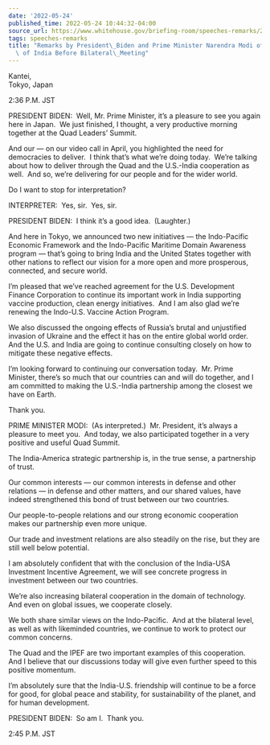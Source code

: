 ```yaml
---
date: '2022-05-24'
published_time: 2022-05-24 10:44:32-04:00
source_url: https://www.whitehouse.gov/briefing-room/speeches-remarks/2022/05/24/remarks-by-president-biden-and-prime-minister-narendra-modi-of-the-republic-of-india-before-bilateral-meeting/
tags: speeches-remarks
title: "Remarks by President\_Biden and Prime Minister Narendra Modi of the Republic\
  \ of India Before Bilateral\_Meeting"
---
```

 
Kantei,  
Tokyo, Japan

2:36 P.M. JST

PRESIDENT BIDEN:  Well, Mr. Prime Minister, it’s a pleasure to see you
again here in Japan.  We just finished, I thought, a very productive
morning together at the Quad Leaders’ Summit. 

And our — on our video call in April, you highlighted the need for
democracies to deliver.  I think that’s what we’re doing today.  We’re
talking about how to deliver through the Quad and the U.S.-India
cooperation as well.  And so, we’re delivering for our people and for
the wider world.

Do I want to stop for interpretation? 

INTERPRETER:  Yes, sir.  Yes, sir.

PRESIDENT BIDEN:  I think it’s a good idea.  (Laughter.)

And here in Tokyo, we announced two new initiatives — the Indo-Pacific
Economic Framework and the Indo-Pacific Maritime Domain Awareness
program — that’s going to bring India and the United States together
with other nations to reflect our vision for a more open and more
prosperous, connected, and secure world.

I’m pleased that we’ve reached agreement for the U.S. Development
Finance Corporation to continue its important work in India supporting
vaccine production, clean energy initiatives.  And I am also glad we’re
renewing the Indo-U.S. Vaccine Action Program.

We also discussed the ongoing effects of Russia’s brutal and unjustified
invasion of Ukraine and the effect it has on the entire global world
order.  And the U.S. and India are going to continue consulting closely
on how to mitigate these negative effects.

I’m looking forward to continuing our conversation today.  Mr. Prime
Minister, there’s so much that our countries can and will do together,
and I am committed to making the U.S.-India partnership among the
closest we have on Earth.

Thank you.

PRIME MINISTER MODI:  (As interpreted.)  Mr. President, it’s always a
pleasure to meet you.  And today, we also participated together in a
very positive and useful Quad Summit.

The India-America strategic partnership is, in the true sense, a
partnership of trust.

Our common interests — our common interests in defense and other
relations — in defense and other matters, and our shared values, have
indeed strengthened this bond of trust between our two countries.

Our people-to-people relations and our strong economic cooperation makes
our partnership even more unique. 

Our trade and investment relations are also steadily on the rise, but
they are still well below potential. 

I am absolutely confident that with the conclusion of the India-USA
Investment Incentive Agreement, we will see concrete progress in
investment between our two countries.

We’re also increasing bilateral cooperation in the domain of
technology.  And even on global issues, we cooperate closely.

We both share similar views on the Indo-Pacific.  And at the bilateral
level, as well as with likeminded countries, we continue to work to
protect our common concerns.

The Quad and the IPEF are two important examples of this cooperation. 
And I believe that our discussions today will give even further speed to
this positive momentum.

I’m absolutely sure that the India-U.S. friendship will continue to be a
force for good, for global peace and stability, for sustainability of
the planet, and for human development.

PRESIDENT BIDEN:  So am I.  Thank you.

2:45 P.M. JST

              
